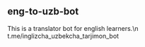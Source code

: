 ## eng-to-uzb-bot
This is a translator bot for english learners.\n
t.me/inglizcha_uzbekcha_tarjimon_bot
